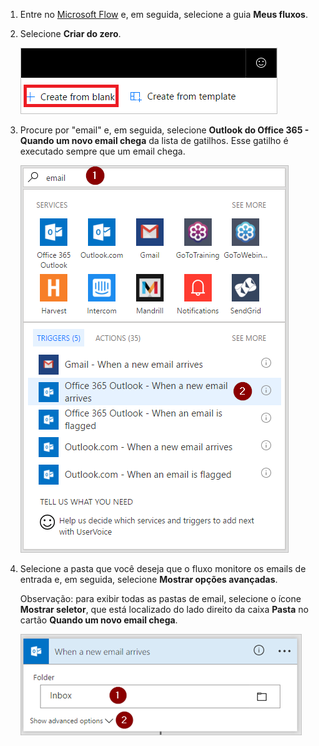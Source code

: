 1. Entre no [Microsoft Flow](https://flow.microsoft.com) e, em seguida, selecione a guia **Meus fluxos**.
2. Selecione **Criar do zero**.
   
    ![fluxo em branco](media/email-triggers/email-triggers-create-blank.png)
3. Procure por "email" e, em seguida, selecione **Outlook do Office 365 - Quando um novo email chega** da lista de gatilhos. Esse gatilho é executado sempre que um email chega.
   
    ![gatilho de email](media/email-triggers/email-triggers-1.png)
4. Selecione a pasta que você deseja que o fluxo monitore os emails de entrada e, em seguida, selecione **Mostrar opções avançadas**.
   
     Observação: para exibir todas as pastas de email, selecione o ícone **Mostrar seletor**, que está localizado do lado direito da caixa **Pasta** no cartão **Quando um novo email chega**.
   
    ![propriedade de pasta](media/email-triggers/email-triggers-subject-folder.png)

